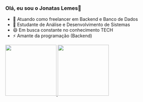 ### Olá, eu sou o Jonatas Lemes👋


- 🔭 Atuando como freelancer em Backend e Banco de Dados
- 🌱 Estudante de Análise e Desenvolvimento de Sistemas
- 😄 Em busca constante no conhecimento TECH
- ⚡ Amante da programação (Backend)

<div>
<a href="https://github.com/jonnilemes">
<img loading="lazy" height="160em" src="https://github-readme-stats.vercel.app/api/top-langs/?username=jonnilemes&layout=compact&langs_count=7&theme=dracula"/>
<img loading="lazy" height="160em" src="https://github-readme-stats.vercel.app/api?username=jonnilemes&show_icons=true&theme=dracula&include_all_commits=true&count_private=true"/>
</div>

